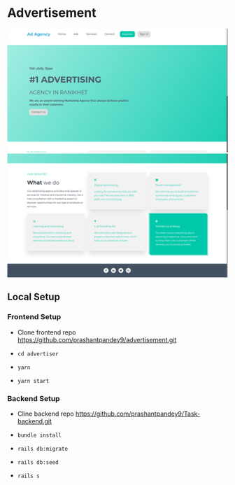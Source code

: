 # Advertisement
![Home](1.png)
![Home](2.png)
## Local Setup

### Frontend Setup
- Clone frontend repo
https://github.com/prashantpandey9/advertisement.git

- ```cd advertiser```
- ```yarn```
- ```yarn start```
### Backend Setup
- Cline backend repo
https://github.com/prashantpandey9/Task-backend.git

- ```bundle install```
- ```rails db:migrate```
- ```rails db:seed```
- ```rails s```
